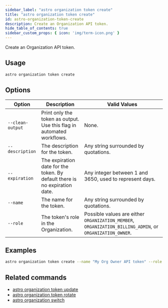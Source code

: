 ```yaml
---
sidebar_label: "astro organization token create"
title: "astro organization token create"
id: astro-organization-token-create
description: Create an Organization API token.
hide_table_of_contents: true
sidebar_custom_props: { icon: 'img/term-icon.png' } 
---
```


Create an Organization API token.

## Usage

```sh
astro organization token create
```

## Options

| Option           | Description                                                                | Valid Values                                                                                             |
| ---------------- | -------------------------------------------------------------------------- | -------------------------------------------------------------------------------------------------------- |
| `--clean-output` | Print only the token as output. Use this flag in automated workflows.      | None.                                                                                                     |
| `--description`  | The description for the token.                                              | Any string surrounded by quotations.                                                                      |
| `--expiration`   | The expiration date for the token. By default there is no expiration date. | Any integer between 1 and 3650, used to represent days.                                                   |
| `--name`         | The name for the token.                                                    | Any string surrounded by quotations.                                                                      |
| `--role`         | The token's role in the Organization.                                      | Possible values are either `ORGANIZATION_MEMBER`, `ORGANIZATION_BILLING_ADMIN`, or `ORGANIZATION_OWNER`. |

## Examples

```sh
astro organization token create --name "My Org Owner API token" --role ORGANIZATION OWNER
```

## Related commands

- [astro organization token update](cli/astro-organization-token-update.md)
- [astro organization token rotate](cli/astro-organization-token-rotate.md)
- [astro organization switch](cli/astro-organization-switch.md)